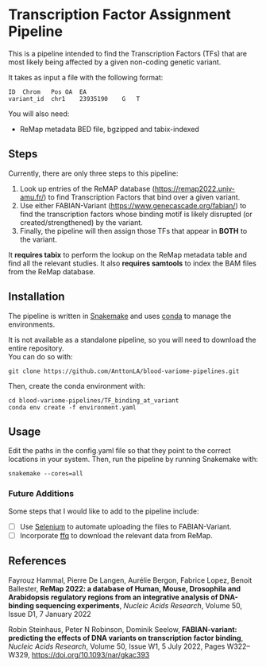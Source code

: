 # Transcription Factor Assignment Pipeline

This is a pipeline intended to find the Transcription Factors (TFs) that are most likely being affected by a given
non-coding genetic variant.

It takes as input a file with the following format:

```
ID	Chrom	Pos	OA	EA
variant_id	chr1	23935190	G	T
```

You will also need:
* ReMap metadata BED file, bgzipped and tabix-indexed

## Steps
Currently, there are only three steps to this pipeline:

1. Look up entries of the ReMAP database (https://remap2022.univ-amu.fr/) to find Transcription Factors that
bind over a given variant.
2. Use either FABIAN-Variant (https://www.genecascade.org/fabian/) to find the transcription factors whose binding motif is likely
 disrupted (or created/strengthened) by the variant.
3. Finally, the pipeline will then assign those TFs that appear in **BOTH** to the variant.

It **requires tabix** to perform the lookup on the ReMap metadata table and find all the relevant studies. 
It also **requires samtools** to index the BAM files from the ReMap database.

## Installation

The pipeline is written in [Snakemake](https://snakemake.readthedocs.io/en/stable/) and uses
[conda](https://docs.conda.io/en/latest/) to manage the environments.

It is not available as a standalone pipeline, so you will need to download the entire repository.  
You can do so with:

```
git clone https://github.com/AnttonLA/blood-variome-pipelines.git
```

Then, create the conda environment with:

```
cd blood-variome-pipelines/TF_binding_at_variant
conda env create -f environment.yaml
```

## Usage

Edit the paths in the config.yaml file so that they point to the correct locations in your system. 
Then, run the pipeline by running Snakemake with:

```
snakemake --cores=all
```

### Future Additions

Some steps that I would like to add to the pipeline include:

- [ ] Use [Selenium](https://www.selenium.dev/) to automate uploading the files to FABIAN-Variant.
- [ ] Incorporate [ffq](https://github.com/pachterlab/ffq) to download the relevant data from ReMap. 

## References

Fayrouz Hammal, Pierre De Langen, Aurélie Bergon, Fabrice Lopez, Benoit Ballester, **ReMap 2022: a database of Human, Mouse, 
Drosophila and Arabidopsis regulatory regions from an integrative analysis of DNA-binding sequencing experiments**, 
*Nucleic Acids Research*, Volume 50, Issue D1, 7 January 2022 

Robin Steinhaus, Peter N Robinson, Dominik Seelow, **FABIAN-variant: predicting the effects of DNA variants on
transcription factor binding**, *Nucleic Acids Research*, Volume 50, Issue W1, 5 July 2022, Pages W322–W329,
https://doi.org/10.1093/nar/gkac393
